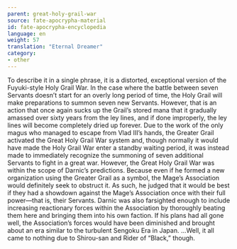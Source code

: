 ```yaml
---
parent: great-holy-grail-war
source: fate-apocrypha-material
id: fate-apocrypha-encyclopedia
language: en
weight: 57
translation: "Eternal Dreamer"
category:
- other
---
```


To describe it in a single phrase, it is a distorted, exceptional version of the Fuyuki-style Holy Grail War. In the case where the battle between seven Servants doesn’t start for an overly long period of time, the Holy Grail will make preparations to summon seven new Servants. However, that is an action that once again sucks up the Grail’s stored mana that it gradually amassed over sixty years from the ley lines, and if done improperly, the ley lines will become completely dried up forever.
Due to the work of the only magus who managed to escape from Vlad III’s hands, the Greater Grail activated the Great Holy Grail War system and, though normally it would have made the Holy Grail War enter a standby waiting period, it was instead made to immediately recognize the summoning of seven additional Servants to fight in a great war.
However, the Great Holy Grail War was within the scope of Darnic’s predictions. Because even if he formed a new organization using the Greater Grail as a symbol, the Mage’s Association would definitely seek to obstruct it. As such, he judged that it would be best if they had a showdown against the Mage’s Association once with their full power—that is, their Servants. Darnic was also farsighted enough to include increasing reactionary forces within the Association by thoroughly beating them here and bringing them into his own faction.
If his plans had all gone well, the Association’s forces would have been diminished and brought about an era similar to the turbulent Sengoku Era in Japan.
…Well, it all came to nothing due to Shirou-san and Rider of “Black,” though.
